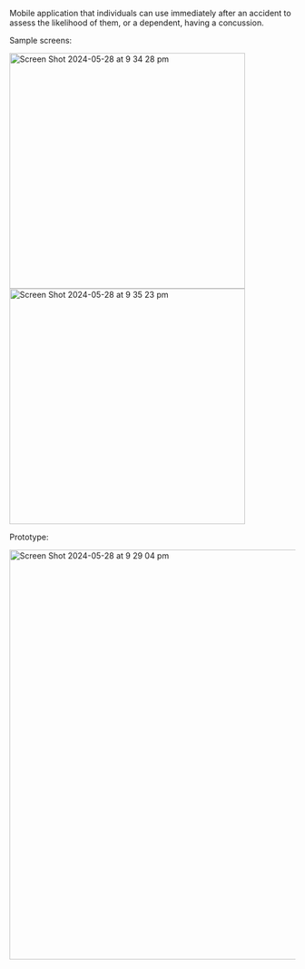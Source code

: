 Mobile application that individuals can use immediately after an accident to assess the likelihood of them, or a dependent, having a concussion.

Sample screens:

<img width="415" alt="Screen Shot 2024-05-28 at 9 34 28 pm" src="https://github.com/alice-xuu/Concussion-Management-App/assets/61668791/6e300634-0204-4005-a0bf-a297b0c0ee52">
<img width="415" alt="Screen Shot 2024-05-28 at 9 35 23 pm" src="https://github.com/alice-xuu/Concussion-Management-App/assets/61668791/78755b34-d2bb-49c6-9eee-df2ed9802d8d">


Prototype:

<img width="722" alt="Screen Shot 2024-05-28 at 9 29 04 pm" src="https://github.com/alice-xuu/Concussion-Management-App/assets/61668791/57f071f6-4c87-4053-bfcd-a1aaa318b8cb">

